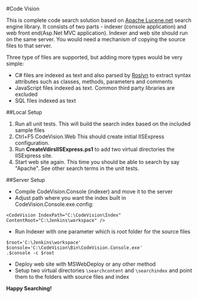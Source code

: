#Code Vision

This is complete code search solution based on [Apache Lucene.net](https://github.com/StanBPublic/CodeChurnLoader)
search engine library. It consists of two parts - indexer (console application) and
web front end(Asp.Net MVC application). Indexer and web site should run on the same server.
You would need a mechanism of copying the source files to that server.

Three type of files are supported, but adding more types would be very simple:

* C# files are indexed as text and also parsed by [Roslyn](https://github.com/dotnet/roslyn) to extract syntax attributes such as
classes, methods, parameters and comments
* JavaScript files indexed as text. Common third party libraries are excluded
* SQL files indexed as text

##Local Setup

1. Run all unit tests. This will build the search index based on the included sample files
2. Ctrl+F5 CodeVision.Web This should create initial IISExpress configuration.
3. Run **CreateVdirsIISExpress.ps1** to add two virtual directories the IISExpress site.
4. Start web site again. This time you should be able to search by say "Apache". See other search terms in the unit tests.

##Server Setup
* Compile CodeVision.Console (indexer) and move it to the server
* Adjust path where you want the index built in CodeVision.Console.exe.config:
```
<CodeVision IndexPath="C:\CodeVision\Index" ContentRoot="C:\Jenkins\workspace" />
```

* Run Indexer with one parameter which is root folder for the source files

```
$root='C:\Jenkins\workspace'
$console='C:\CodeVision\Bin\CodeVision.Console.exe'
.$console -c $root
```

* Deploy web site with MSWebDeploy or any other method
* Setup two virtual directories `\searchcontent` and `\searchindex` and point them to the folders 
with source files and index

**Happy Searching!**
